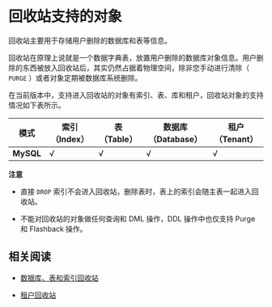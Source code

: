 回收站支持的对象
=============================

回收站主要用于存储用户删除的数据库和表等信息。

回收站在原理上说就是一个数据字典表，放置用户删除的数据库对象信息。用户删除的东西被放入回收站后，其实仍然占据着物理空间，除非您手动进行清除（ `PURGE` ）或者对象定期被数据库系统删除。

在当前版本中，支持进入回收站的对象有索引、表、库和租户，回收站对象的支持情况如下表所示。

|  **模式**   | **索引（Index）** | **表（Table）** | **数据库（Database）** | **租户（Tenant）** |
|-----------|---------------|--------------|-------------------|----------------|
| **MySQL** | √             | √            | √                 | √              |

**注意**

* 直接 `DROP` 索引不会进入回收站，删除表时，表上的索引会随主表一起进入回收站。

* 不能对回收站的对象做任何查询和 DML 操作，DDL 操作中也仅支持 Purge 和 Flashback 操作。

相关阅读
-------------------------

* [数据库、表和索引回收站](../1.administrator-guide-flashback/2.recycle-bin-for-databases-tables-and-indexes.md)

* [租户回收站](../1.administrator-guide-flashback/3.recycle-bin-for-tenants.md)

